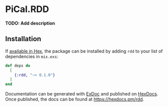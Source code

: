 # PiCal.RDD

**TODO: Add description**

## Installation

If [available in Hex](https://hex.pm/docs/publish), the package can be installed
by adding `rdd` to your list of dependencies in `mix.exs`:

```elixir
def deps do
  [
    {:rdd, "~> 0.1.0"}
  ]
end
```

Documentation can be generated with [ExDoc](https://github.com/elixir-lang/ex_doc)
and published on [HexDocs](https://hexdocs.pm). Once published, the docs can
be found at <https://hexdocs.pm/rdd>.

